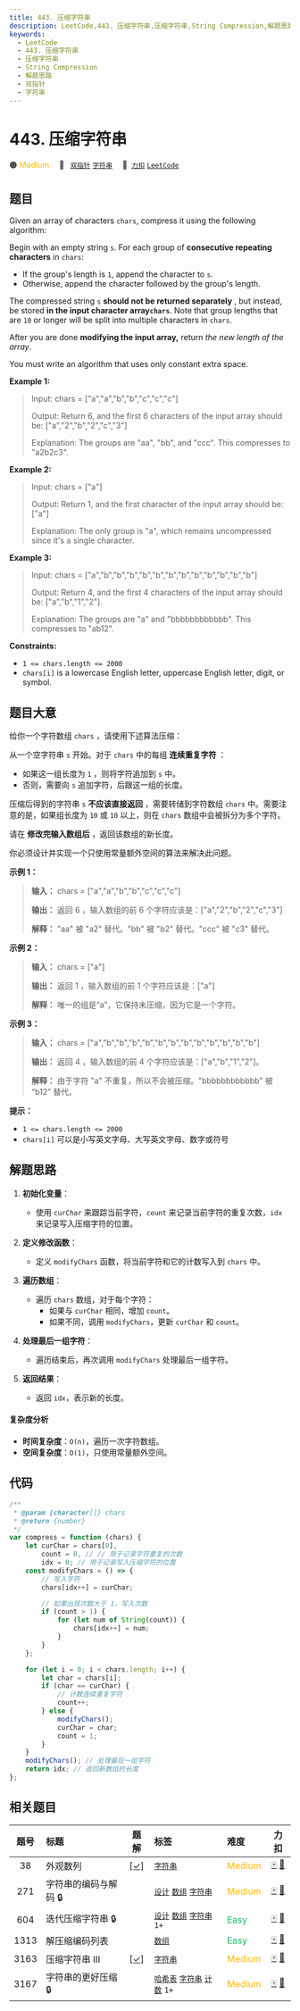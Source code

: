 ```yaml
---
title: 443. 压缩字符串
description: LeetCode,443. 压缩字符串,压缩字符串,String Compression,解题思路,双指针,字符串
keywords:
  - LeetCode
  - 443. 压缩字符串
  - 压缩字符串
  - String Compression
  - 解题思路
  - 双指针
  - 字符串
---
```


# 443. 压缩字符串

🟠 <font color=#ffb800>Medium</font>&emsp; 🔖&ensp; [`双指针`](/tag/two-pointers.md) [`字符串`](/tag/string.md)&emsp; 🔗&ensp;[`力扣`](https://leetcode.cn/problems/string-compression) [`LeetCode`](https://leetcode.com/problems/string-compression)

## 题目

Given an array of characters `chars`, compress it using the following
algorithm:

Begin with an empty string `s`. For each group of **consecutive repeating
characters** in `chars`:

- If the group's length is `1`, append the character to `s`.
- Otherwise, append the character followed by the group's length.

The compressed string `s` **should not be returned separately** , but instead,
be stored **in the input character array`chars`**. Note that group lengths
that are `10` or longer will be split into multiple characters in `chars`.

After you are done **modifying the input array,** return _the new length of
the array_.

You must write an algorithm that uses only constant extra space.

**Example 1:**

> Input: chars = ["a","a","b","b","c","c","c"]
>
> Output: Return 6, and the first 6 characters of the input array should be: ["a","2","b","2","c","3"]
>
> Explanation: The groups are "aa", "bb", and "ccc". This compresses to "a2b2c3".

**Example 2:**

> Input: chars = ["a"]
>
> Output: Return 1, and the first character of the input array should be: ["a"]
>
> Explanation: The only group is "a", which remains uncompressed since it's a single character.

**Example 3:**

> Input: chars = ["a","b","b","b","b","b","b","b","b","b","b","b","b"]
>
> Output: Return 4, and the first 4 characters of the input array should be: ["a","b","1","2"].
>
> Explanation: The groups are "a" and "bbbbbbbbbbbb". This compresses to "ab12".

**Constraints:**

- `1 <= chars.length <= 2000`
- `chars[i]` is a lowercase English letter, uppercase English letter, digit, or symbol.

## 题目大意

给你一个字符数组 `chars` ，请使用下述算法压缩：

从一个空字符串 `s` 开始。对于 `chars` 中的每组 **连续重复字符** ：

- 如果这一组长度为 `1` ，则将字符追加到 `s` 中。
- 否则，需要向 `s` 追加字符，后跟这一组的长度。

压缩后得到的字符串 `s` **不应该直接返回** ，需要转储到字符数组 `chars` 中。需要注意的是，如果组长度为 `10` 或 `10` 以上，则在
`chars` 数组中会被拆分为多个字符。

请在 **修改完输入数组后** ，返回该数组的新长度。

你必须设计并实现一个只使用常量额外空间的算法来解决此问题。

**示例 1：**

> **输入：** chars = ["a","a","b","b","c","c","c"]
>
> **输出：** 返回 6 ，输入数组的前 6 个字符应该是：["a","2","b","2","c","3"]
>
> **解释：** "aa" 被 "a2" 替代。"bb" 被 "b2" 替代。"ccc" 被 "c3" 替代。

**示例 2：**

> **输入：** chars = ["a"]
>
> **输出：** 返回 1 ，输入数组的前 1 个字符应该是：["a"]
>
> **解释：** 唯一的组是“a”，它保持未压缩，因为它是一个字符。

**示例 3：**

> **输入：** chars = ["a","b","b","b","b","b","b","b","b","b","b","b","b"]
>
> **输出：** 返回 4 ，输入数组的前 4 个字符应该是：["a","b","1","2"]。
>
> **解释：** 由于字符 "a" 不重复，所以不会被压缩。"bbbbbbbbbbbb" 被 “b12” 替代。

**提示：**

- `1 <= chars.length <= 2000`
- `chars[i]` 可以是小写英文字母、大写英文字母、数字或符号

## 解题思路

1. **初始化变量**：

   - 使用 `curChar` 来跟踪当前字符，`count` 来记录当前字符的重复次数，`idx` 来记录写入压缩字符的位置。

2. **定义修改函数**：

   - 定义 `modifyChars` 函数，将当前字符和它的计数写入到 `chars` 中。

3. **遍历数组**：

   - 遍历 `chars` 数组，对于每个字符：
     - 如果与 `curChar` 相同，增加 `count`。
     - 如果不同，调用 `modifyChars`，更新 `curChar` 和 `count`。

4. **处理最后一组字符**：

   - 遍历结束后，再次调用 `modifyChars` 处理最后一组字符。

5. **返回结果**：
   - 返回 `idx`，表示新的长度。

#### 复杂度分析

- **时间复杂度**：`O(n)`，遍历一次字符数组。
- **空间复杂度**：`O(1)`，只使用常量额外空间。

## 代码

```javascript
/**
 * @param {character[]} chars
 * @return {number}
 */
var compress = function (chars) {
	let curChar = chars[0],
		count = 0, // // 用于记录字符重复的次数
		idx = 0; // 用于记录写入压缩字符的位置
	const modifyChars = () => {
		// 写入字符
		chars[idx++] = curChar;

		// 如果出现次数大于 1，写入次数
		if (count > 1) {
			for (let num of String(count)) {
				chars[idx++] = num;
			}
		}
	};

	for (let i = 0; i < chars.length; i++) {
		let char = chars[i];
		if (char == curChar) {
			// 计数连续重复字符
			count++;
		} else {
			modifyChars();
			curChar = char;
			count = 1;
		}
	}
	modifyChars(); // 处理最后一组字符
	return idx; // 返回新数组的长度
};
```

## 相关题目

<!-- prettier-ignore -->
| 题号 | 标题 | 题解 | 标签 | 难度 | 力扣 |
| :------: | :------ | :------: | :------ | :------ | :------: |
| 38 | 外观数列 | [[✓]](/problem/0038.md) |  [`字符串`](/tag/string.md) | <font color=#ffb800>Medium</font> | [🀄️](https://leetcode.cn/problems/count-and-say) [🔗](https://leetcode.com/problems/count-and-say) |
| 271 | 字符串的编码与解码 🔒 |  |  [`设计`](/tag/design.md) [`数组`](/tag/array.md) [`字符串`](/tag/string.md) | <font color=#ffb800>Medium</font> | [🀄️](https://leetcode.cn/problems/encode-and-decode-strings) [🔗](https://leetcode.com/problems/encode-and-decode-strings) |
| 604 | 迭代压缩字符串 🔒 |  |  [`设计`](/tag/design.md) [`数组`](/tag/array.md) [`字符串`](/tag/string.md) `1+` | <font color=#15bd66>Easy</font> | [🀄️](https://leetcode.cn/problems/design-compressed-string-iterator) [🔗](https://leetcode.com/problems/design-compressed-string-iterator) |
| 1313 | 解压缩编码列表 |  |  [`数组`](/tag/array.md) | <font color=#15bd66>Easy</font> | [🀄️](https://leetcode.cn/problems/decompress-run-length-encoded-list) [🔗](https://leetcode.com/problems/decompress-run-length-encoded-list) |
| 3163 | 压缩字符串 III | [[✓]](/problem/3163.md) |  [`字符串`](/tag/string.md) | <font color=#ffb800>Medium</font> | [🀄️](https://leetcode.cn/problems/string-compression-iii) [🔗](https://leetcode.com/problems/string-compression-iii) |
| 3167 | 字符串的更好压缩 🔒 |  |  [`哈希表`](/tag/hash-table.md) [`字符串`](/tag/string.md) [`计数`](/tag/counting.md) `1+` | <font color=#ffb800>Medium</font> | [🀄️](https://leetcode.cn/problems/better-compression-of-string) [🔗](https://leetcode.com/problems/better-compression-of-string) |